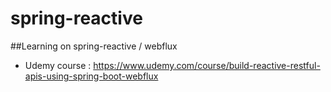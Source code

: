# spring-reactive
##Learning on spring-reactive / webflux
- Udemy course : https://www.udemy.com/course/build-reactive-restful-apis-using-spring-boot-webflux
